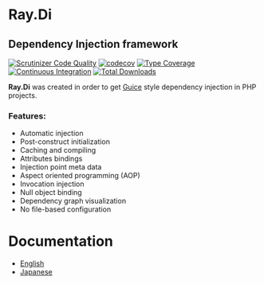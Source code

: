 # Ray.Di

## Dependency Injection framework #

[![Scrutinizer Code Quality](https://scrutinizer-ci.com/g/ray-di/Ray.Di/badges/quality-score.png?b=2.x)](https://scrutinizer-ci.com/g/ray-di/Ray.Di/?branch=2.x)
[![codecov](https://codecov.io/gh/ray-di/Ray.Di/branch/2.x/graph/badge.svg?token=KCQXtu01zc)](https://codecov.io/gh/ray-di/Ray.Di)
[![Type Coverage](https://shepherd.dev/github/ray-di/Ray.Di/coverage.svg)](https://shepherd.dev/github/ray-di/Ray.Di)
[![Continuous Integration](https://github.com/ray-di/Ray.Di/actions/workflows/continuous-integration.yml/badge.svg?branch=2.x)](https://github.com/ray-di/Ray.Di/actions/workflows/continuous-integration.yml)
[![Total Downloads](https://poser.pugx.org/ray/di/downloads)](https://packagist.org/packages/ray/di)

**Ray.Di** was created in order to get [Guice](https://github.com/google/guice/wiki) style dependency injection in PHP projects.

### Features:

- Automatic injection
- Post-construct initialization
- Caching and compiling
- Attributes bindings
- Injection point meta data
- Aspect oriented programming (AOP)
- Invocation injection
- Null object binding
- Dependency graph visualization
- No file-based configuration

# Documentation

* [English](docs/en/index.md)
* [Japanese](docs/ja/index.md)
